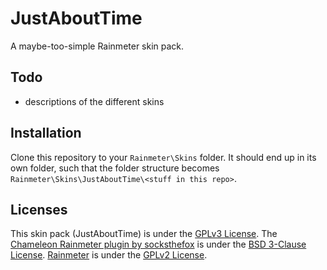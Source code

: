 # JustAboutTime
A maybe-too-simple Rainmeter skin pack.

## Todo
* descriptions of the different skins

## Installation
Clone this repository to your `Rainmeter\Skins` folder. It should end up in its own folder, such that the folder structure becomes `Rainmeter\Skins\JustAboutTime\<stuff in this repo>`.

## Licenses
This skin pack (JustAboutTime) is under the [GPLv3 License](https://www.gnu.org/licenses/gpl-3.0.en.html).
The [Chameleon Rainmeter plugin by socksthefox](https://github.com/socks-the-fox/chameleon) is under the [BSD 3-Clause License](https://opensource.org/licenses/BSD-3-Clause).
[Rainmeter](https://www.rainmeter.net/) is under the [GPLv2 License](https://www.gnu.org/licenses/old-licenses/gpl-2.0.en.html).